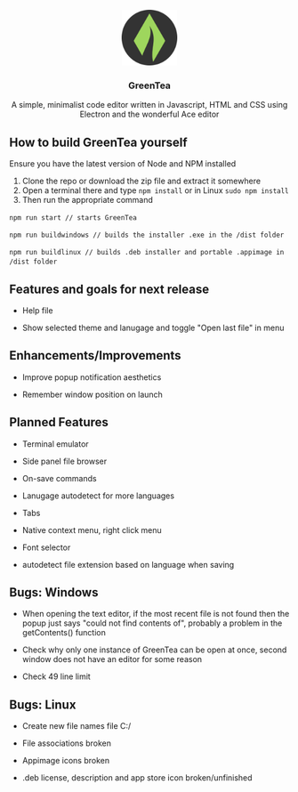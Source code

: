 
<p align="center">
    <img src="icon.png" alt="GreenTea logo" width="100" height="100">
</p>

<h3 align="center">GreenTea</h3>

<p align="center">
  A simple, minimalist code editor written in Javascript, HTML and CSS using Electron and the wonderful Ace editor
  <br>
</p>

## How to build GreenTea yourself

Ensure you have the latest version of Node and NPM installed
1. Clone the repo or download the zip file and extract it somewhere
2. Open a terminal there and type ```npm install``` or in Linux ```sudo npm install ```
3. Then run the appropriate command


```npm run start // starts GreenTea```


```npm run buildwindows // builds the installer .exe in the /dist folder```



```npm run buildlinux // builds .deb installer and portable .appimage in /dist folder```
  

## Features and goals for next release

- Help file

- Show selected theme and lanugage and toggle "Open last file" in menu

## Enhancements/Improvements

- Improve popup notification aesthetics

- Remember window position on launch

## Planned Features

- Terminal emulator

- Side panel file browser

- On-save commands

- Lanugage autodetect for more languages

- Tabs

- Native context menu, right click menu

- Font selector

- autodetect file extension based on language when saving

## Bugs: Windows

- When opening the text editor, if the most recent file is not found then the popup just says "could not find contents of", probably a problem in the getContents() function

- Check why only one instance of GreenTea can be open at once, second window does not have an editor for some reason

- Check 49 line limit

## Bugs: Linux

- Create new file names file C:/

- File associations broken

- Appimage icons broken

- .deb license, description and app store icon broken/unfinished
